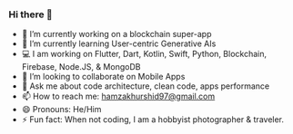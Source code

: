 ### Hi there 👋
<!--
**hamzakhurshid12/hamzakhurshid12** is a ✨ _special_ ✨ repository because its `README.md` (this file) appears on your GitHub profile.

Here are some ideas to get you started:
-->

- 🔭 I’m currently working on a blockchain super-app
- 🌱 I’m currently learning User-centric Generative AIs
- 💻 I am working on Flutter, Dart, Kotlin, Swift, Python, Blockchain, Firebase, Node.JS, & MongoDB
- 👯 I’m looking to collaborate on Mobile Apps
- 💬 Ask me about code architecture, clean code, apps performance
- 📫 How to reach me: hamzakhurshid97@gmail.com
- 😄 Pronouns: He/Him
- ⚡ Fun fact: When not coding, I am a hobbyist photographer & traveler.
